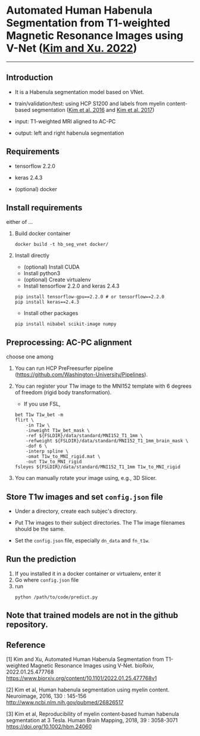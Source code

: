 # Automated Human Habenula Segmentation from T1-weighted Magnetic Resonance Images using V-Net ([Kim and Xu. 2022](#Kim2022))

---

## Introduction

* It is a Habenula segmentation model based on VNet.
* train/validation/test: using HCP S1200 and labels from myelin content-based segmentation ([Kim et al. 2016](#Kim2016) and [Kim et al. 2017](#Kim2018))

* input: T1-weighted MRI aligned to AC-PC
* output: left and right habenula segmentation

## Requirements

* tensorflow 2.2.0
* keras 2.4.3

* (optional) docker

## Install requirements

either of ...

1. Build docker container
    ```
    docker build -t hb_seg_vnet docker/
    ```

2. Install directly

    * (optional) Install CUDA
    * Install python3
    * (optional) Create virtualenv
    * Install tensorflow 2.2.0 and keras 2.4.3
    ```
    pip install tensorflow-gpu==2.2.0 # or tensorflow==2.2.0
    pip install keras==2.4.3
    ```
    * Install other packages
    ```
    pip install nibabel scikit-image numpy
    ```

## Preprocessing: AC-PC alignment

choose one among

1. You can run HCP PreFreesurfer pipeline (https://github.com/Washington-University/Pipelines).

2. You can register your T1w image to the MNI152 template with 6 degrees of freedom (rigid body transformation).

    * If you use FSL,
    ```
    bet T1w T1w_bet -m
    flirt \
        -in T1w \
        -inweight T1w_bet_mask \
        -ref ${FSLDIR}/data/standard/MNI152_T1_1mm \
        -refweight ${FSLDIR}/data/standard/MNI152_T1_1mm_brain_mask \
        -dof 6 \
        -interp spline \
        -omat T1w_to_MNI_rigid.mat \
        -out T1w_to_MNI_rigid
    fsleyes ${FSLDIR}/data/standard/MNI152_T1_1mm T1w_to_MNI_rigid
    ```

3. You can manually rotate your image using, e.g., 3D Slicer.

## Store T1w images and set `config.json` file

* Under a directory, create each subjec's directory.

* Put T1w images to their subject directories. The T1w image filenames should be the same.

* Set the `config.json` file, especially `dn_data` and `fn_t1w`.

## Run the prediction
1. If you installed it in a docker container or virtualenv, enter it
2. Go where `config.json` file
3. run 
    ```
    python /path/to/code/predict.py
    ```

## Note that trained models are not in the github repository.

## Reference
<an name=Kim2022>[1] Kim and Xu, Automated Human Habenula Segmentation from T1-weighted Magnetic Resonance Images using V-Net. bioRxiv, 2022.01.25.477768 https://www.biorxiv.org/content/10.1101/2022.01.25.477768v1

<a name=Kim2016>[2] Kim et al, Human habenula segmentation using myelin content. Neuroimage, 2016, 130 : 145-156 http://www.ncbi.nlm.nih.gov/pubmed/26826517

<a name=Kim2018>[3] Kim et al, Reproducibility of myelin content‐based human habenula segmentation at 3 Tesla. Human Brain Mapping, 2018, 39 : 3058-3071 https://doi.org/10.1002/hbm.24060

